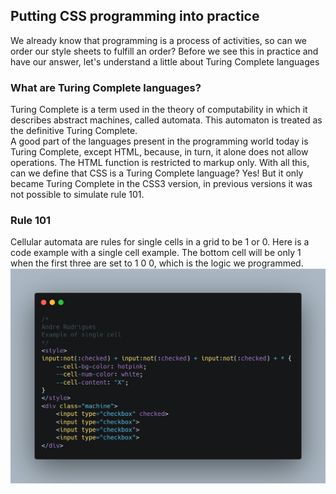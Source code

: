 ## Putting CSS programming into practice
 We already know that programming is a process of activities, so can we order our style sheets to fulfill an order? Before we see this in practice and have our answer, let's understand a little about Turing Complete languages
### What are Turing Complete languages?
 Turing Complete is a term used in the theory of computability in which it describes abstract machines, called automata. This automaton is treated as the definitive Turing Complete.
 <br>
 A good part of the languages present in the programming world today is Turing Complete, except HTML, because, in turn, it alone does not allow operations. The HTML function is restricted to markup only. With all this, can we define that CSS is a Turing Complete language? Yes! But it only became Turing Complete in the CSS3 version, in previous versions it was not possible to simulate rule 101.
### Rule 101
 Cellular automata are rules for single cells in a grid to be 1 or 0. Here is a code example with a single cell example. The bottom cell will be only 1 when the first three are set to 1 0 0, which is the logic we programmed.
![Example of single cell](exemplo.png) 
